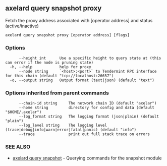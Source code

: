 ## axelard query snapshot proxy

Fetch the proxy address associated with \[operator address\] and status (active/inactive)

```
axelard query snapshot proxy [operator address] [flags]
```

### Options

```
      --height int      Use a specific height to query state at (this can error if the node is pruning state)
  -h, --help            help for proxy
      --node string     `<host>:<port>` to Tendermint RPC interface for this chain (default "tcp://localhost:26657")
  -o, --output string   Output format (text|json) (default "text")
```

### Options inherited from parent commands

```
      --chain-id string     The network chain ID (default "axelar")
      --home string         directory for config and data (default "$HOME/.axelar")
      --log_format string   The logging format (json|plain) (default "plain")
      --log_level string    The logging level (trace|debug|info|warn|error|fatal|panic) (default "info")
      --trace               print out full stack trace on errors
```

### SEE ALSO

- [axelard query snapshot](/cli-docs/v0_31_2/axelard_query_snapshot) - Querying commands for the snapshot module
